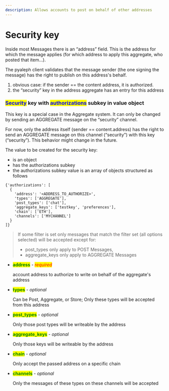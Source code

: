```yaml
---
description: Allows accounts to post on behalf of other addresses
---
```


# Security key

Inside most Messages there is an “address” field. This is the address for which the message applies (for which address to apply this aggregate, who posted that item…).

The pyaleph client validates that the message sender (the one signing the message) has the right to publish on this address's behalf.

1. obvious case: if the sender == the content address, it is authorized.
2. the “security” key in the address aggregate has an entry for this address

### <mark style="color:blue;">Security</mark>  key with <mark style="color:blue;">authorizations</mark> subkey in value object <a href="#security-key-with-authorizations-subkey-in-value-object" id="security-key-with-authorizations-subkey-in-value-object"></a>

This key is a special case in the Aggregate system. It can only be changed by sending an AGGREGATE message on the “security” channel.

For now, only the address itself (sender == content.address) has the right to send an AGGREGATE message on this channel (“security”) with this key (“security”). This behavior might change in the future.&#x20;

The value to be created for the security key:

* is an object
* has the authorizations subkey
* the authorizations subkey value is an array of objects structured as follows

```
{'authorizations': [
  {
    'address': '<ADDRESS_TO_AUTHORIZE>',
    'types': ['AGGREGATE'],
    'post_types': ['chat'],
    'aggregate_keys': ['testkey', 'preferences'],
    'chain': ['ETH'],
    'channels': ['MYCHANNEL']
  }
]}
```

> If some filter is set only messages that match the filter set (all options selected) will be accepted except for:
>
> * post\_types only apply to POST Messages,
> * aggregate\_keys only apply to AGGREGATE Messages

*   <mark style="color:green;">**address**</mark> _- <mark style="color:red;">required</mark>_

    account address to authorize to write on behalf of the aggregate's address
*   <mark style="color:green;">**types**</mark> _- optional_

    Can be Post, Aggregate, or Store; Only these types will be accepted from this address
*   <mark style="color:green;">**post\_types**</mark> _- optional_

    Only those post types will be writeable by the address
*   <mark style="color:green;">**aggregate\_keys**</mark> _- optional_

    Only those keys will be writeable by the address
*   <mark style="color:green;">**chain**</mark> _- optional_

    Only accept the passed address on a specific chain
*   <mark style="color:green;">**channels**</mark> _- optional_

    Only the messages of these types on these channels will be accepted
